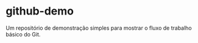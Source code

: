 # github-demo
Um repositório  de demonstração simples para mostrar o fluxo de trabalho básico do Git.
